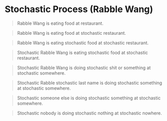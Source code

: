 # Stochastic Process (Rabble Wang)

> Rabble Wang is eating food at restaurant.

> Rabble Wang is eating food at stochastic restaurant.

> Rabble Wang is eating stochastic food at stochastic restaurant.

> Stochastic Rabble Wang is eating stochastic food at stochastic restaurant.

> Stochastic Rabble Wang is doing stochastic shit or something at stochastic somewhere.

> Stochastic Rabble stochastic last name is doing stochastic something at stochastic somewhere.

> Stochastic someone else is doing stochastic something at stochastic somewhere.

> Stochastic nobody is doing stochastic nothing at stochastic nowhere.
